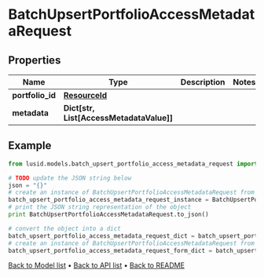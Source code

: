 # BatchUpsertPortfolioAccessMetadataRequest


## Properties
Name | Type | Description | Notes
------------ | ------------- | ------------- | -------------
**portfolio_id** | [**ResourceId**](ResourceId.md) |  | 
**metadata** | **Dict[str, List[AccessMetadataValue]]** |  | 

## Example

```python
from lusid.models.batch_upsert_portfolio_access_metadata_request import BatchUpsertPortfolioAccessMetadataRequest

# TODO update the JSON string below
json = "{}"
# create an instance of BatchUpsertPortfolioAccessMetadataRequest from a JSON string
batch_upsert_portfolio_access_metadata_request_instance = BatchUpsertPortfolioAccessMetadataRequest.from_json(json)
# print the JSON string representation of the object
print BatchUpsertPortfolioAccessMetadataRequest.to_json()

# convert the object into a dict
batch_upsert_portfolio_access_metadata_request_dict = batch_upsert_portfolio_access_metadata_request_instance.to_dict()
# create an instance of BatchUpsertPortfolioAccessMetadataRequest from a dict
batch_upsert_portfolio_access_metadata_request_form_dict = batch_upsert_portfolio_access_metadata_request.from_dict(batch_upsert_portfolio_access_metadata_request_dict)
```
[Back to Model list](../README.md#documentation-for-models) &#8226; [Back to API list](../README.md#documentation-for-api-endpoints) &#8226; [Back to README](../README.md)


